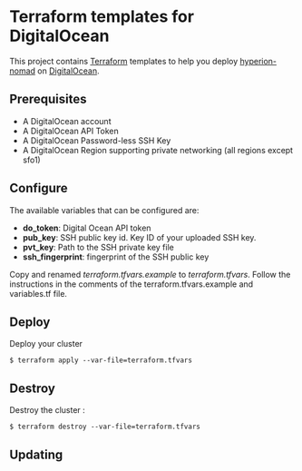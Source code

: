 # Terraform templates for DigitalOcean

This project contains [Terraform][] templates to help you deploy [hyperion-nomad][] on [DigitalOcean][].

## Prerequisites

* A DigitalOcean account
* A DigitalOcean API Token
* A DigitalOcean Password-less SSH Key
* A DigitalOcean Region supporting private networking (all regions except sfo1)

## Configure

The available variables that can be configured are:

* **do_token**: Digital Ocean API token
* **pub_key**: SSH public key id. Key ID of your uploaded SSH key.
* **pvt_key**: Path to the SSH private key file
* **ssh_fingerprint**: fingerprint of the SSH public key

Copy and renamed *terraform.tfvars.example* to *terraform.tfvars*.
Follow the instructions in the comments of the terraform.tfvars.example and
variables.tf file.

## Deploy

Deploy your cluster

    $ terraform apply --var-file=terraform.tfvars

## Destroy

Destroy the cluster :

    $ terraform destroy --var-file=terraform.tfvars

## Updating



[Terraform]: https://www.terraform.io/
[DigitalOcean]: https://www.digitalocean.com/

[hyperion-nomad]: http://github.com/portefaix/hyperion-nomad
